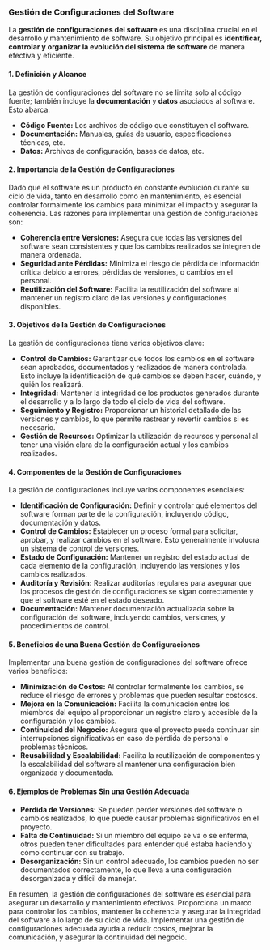 ### Gestión de Configuraciones del Software

La **gestión de configuraciones del software** es una disciplina crucial en el desarrollo y mantenimiento de software. Su objetivo principal es **identificar, controlar y organizar la evolución del sistema de software** de manera efectiva y eficiente. 

#### **1. Definición y Alcance**

La gestión de configuraciones del software no se limita solo al código fuente; también incluye la **documentación** y **datos** asociados al software. Esto abarca:

- **Código Fuente:** Los archivos de código que constituyen el software.
- **Documentación:** Manuales, guías de usuario, especificaciones técnicas, etc.
- **Datos:** Archivos de configuración, bases de datos, etc.

#### **2. Importancia de la Gestión de Configuraciones**

Dado que el software es un producto en constante evolución durante su ciclo de vida, tanto en desarrollo como en mantenimiento, es esencial controlar formalmente los cambios para minimizar el impacto y asegurar la coherencia. Las razones para implementar una gestión de configuraciones son:

- **Coherencia entre Versiones:** Asegura que todas las versiones del software sean consistentes y que los cambios realizados se integren de manera ordenada.
- **Seguridad ante Pérdidas:** Minimiza el riesgo de pérdida de información crítica debido a errores, pérdidas de versiones, o cambios en el personal.
- **Reutilización del Software:** Facilita la reutilización del software al mantener un registro claro de las versiones y configuraciones disponibles.

#### **3. Objetivos de la Gestión de Configuraciones**

La gestión de configuraciones tiene varios objetivos clave:

- **Control de Cambios:** Garantizar que todos los cambios en el software sean aprobados, documentados y realizados de manera controlada. Esto incluye la identificación de qué cambios se deben hacer, cuándo, y quién los realizará.
- **Integridad:** Mantener la integridad de los productos generados durante el desarrollo y a lo largo de todo el ciclo de vida del software.
- **Seguimiento y Registro:** Proporcionar un historial detallado de las versiones y cambios, lo que permite rastrear y revertir cambios si es necesario.
- **Gestión de Recursos:** Optimizar la utilización de recursos y personal al tener una visión clara de la configuración actual y los cambios realizados.

#### **4. Componentes de la Gestión de Configuraciones**

La gestión de configuraciones incluye varios componentes esenciales:

- **Identificación de Configuración:** Definir y controlar qué elementos del software forman parte de la configuración, incluyendo código, documentación y datos.
- **Control de Cambios:** Establecer un proceso formal para solicitar, aprobar, y realizar cambios en el software. Esto generalmente involucra un sistema de control de versiones.
- **Estado de Configuración:** Mantener un registro del estado actual de cada elemento de la configuración, incluyendo las versiones y los cambios realizados.
- **Auditoría y Revisión:** Realizar auditorías regulares para asegurar que los procesos de gestión de configuraciones se sigan correctamente y que el software esté en el estado deseado.
- **Documentación:** Mantener documentación actualizada sobre la configuración del software, incluyendo cambios, versiones, y procedimientos de control.

#### **5. Beneficios de una Buena Gestión de Configuraciones**

Implementar una buena gestión de configuraciones del software ofrece varios beneficios:

- **Minimización de Costos:** Al controlar formalmente los cambios, se reduce el riesgo de errores y problemas que pueden resultar costosos.
- **Mejora en la Comunicación:** Facilita la comunicación entre los miembros del equipo al proporcionar un registro claro y accesible de la configuración y los cambios.
- **Continuidad del Negocio:** Asegura que el proyecto pueda continuar sin interrupciones significativas en caso de pérdida de personal o problemas técnicos.
- **Reusabilidad y Escalabilidad:** Facilita la reutilización de componentes y la escalabilidad del software al mantener una configuración bien organizada y documentada.

#### **6. Ejemplos de Problemas Sin una Gestión Adecuada**

- **Pérdida de Versiones:** Se pueden perder versiones del software o cambios realizados, lo que puede causar problemas significativos en el proyecto.
- **Falta de Continuidad:** Si un miembro del equipo se va o se enferma, otros pueden tener dificultades para entender qué estaba haciendo y cómo continuar con su trabajo.
- **Desorganización:** Sin un control adecuado, los cambios pueden no ser documentados correctamente, lo que lleva a una configuración desorganizada y difícil de manejar.

En resumen, la gestión de configuraciones del software es esencial para asegurar un desarrollo y mantenimiento efectivos. Proporciona un marco para controlar los cambios, mantener la coherencia y asegurar la integridad del software a lo largo de su ciclo de vida. Implementar una gestión de configuraciones adecuada ayuda a reducir costos, mejorar la comunicación, y asegurar la continuidad del negocio.